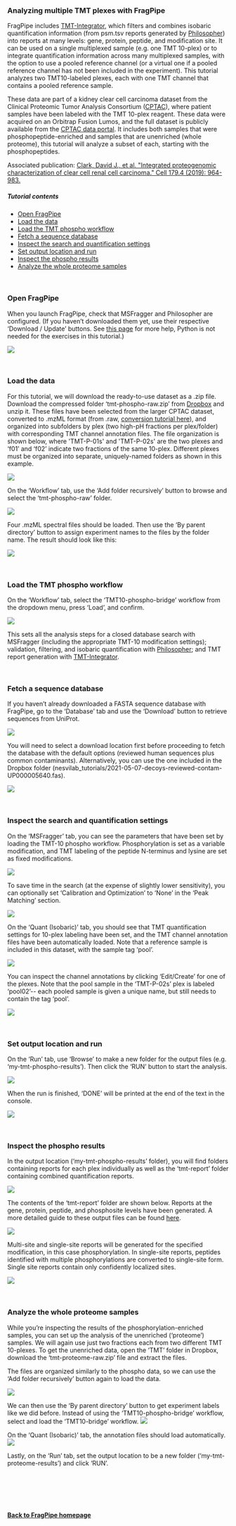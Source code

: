 ### Analyzing multiple TMT plexes with FragPipe

FragPipe includes [TMT-Integrator](https://tmt-integrator.nesvilab.org/), which filters and combines isobaric quantification information (from psm.tsv reports generated by [Philosopher](https://philosopher.nesvilab.org/)) into reports at many levels: gene, protein, peptide, and modification site. It can be used on a single multiplexed sample (e.g. one TMT 10-plex) or to integrate quantification information across many multiplexed samples, with the option to use a pooled reference channel (or a virtual one if a pooled reference channel has not been included in the experiment). This tutorial analyzes two TMT10-labeled plexes, each with one TMT channel that contains a pooled reference sample.

These data are part of a kidney clear cell carcinoma dataset from the Clinical Proteomic Tumor Analysis Consortium ([CPTAC](https://proteomics.cancer.gov/)), where patient samples have been labeled with the TMT 10-plex reagent. These data were acquired on an Orbitrap Fusion Lumos, and the full dataset is publicly available from the [CPTAC data portal](https://cptac-data-portal.georgetown.edu/study-summary/S050). It includes both samples that were phosphopeptide-enriched and samples that are unenriched (whole proteome), this tutorial will analyze a subset of each, starting with the phosphopeptides.

Associated publication: [Clark, David J., et al. "Integrated proteogenomic characterization of clear cell renal cell carcinoma." Cell 179.4 (2019): 964-983.](https://doi.org/10.1016/j.cell.2019.10.007)

##### Tutorial contents
* [Open FragPipe](https://fragpipe.nesvilab.org/docs/tutorial_tmt-2plexes.html#open-fragpipe)
* [Load the data](https://fragpipe.nesvilab.org/docs/tutorial_tmt-2plexes.html#load-the-data)
* [Load the TMT phospho workflow](https://fragpipe.nesvilab.org/docs/tutorial_tmt-2plexes.html#load-the-tmt-phospho-workflow)
* [Fetch a sequence database](https://fragpipe.nesvilab.org/docs/tutorial_tmt-2plexes.html#fetch-a-sequence-database)
* [Inspect the search and quantification settings](https://fragpipe.nesvilab.org/docs/tutorial_tmt-2plexes.html#inspect-the-search-and-quantification-settings)
* [Set output location and run](https://fragpipe.nesvilab.org/docs/tutorial_tmt-2plexes.html#set-output-location-and-run)
* [Inspect the phospho results](https://fragpipe.nesvilab.org/docs/tutorial_tmt-2plexes.html#inspect-the-phospho-results)
* [Analyze the whole proteome samples](https://fragpipe.nesvilab.org/docs/tutorial_tmt-2plexes.html#analyze-the-whole-proteome-samples)


<br>

### Open FragPipe
When you launch FragPipe, check that MSFragger and Philosopher are configured. (If you haven’t downloaded them yet, use their respective ‘Download / Update’ buttons. See [this page](https://fragpipe.nesvilab.org/docs/tutorial_setup_fragpipe.html) for more help, Python is not needed for the exercises in this tutorial.)

![](https://raw.githubusercontent.com/Nesvilab/MSFragger/master/images/lfq-config.PNG)

<br>


### Load the data
For this tutorial, we will download the ready-to-use dataset as a .zip file. Download the compressed folder ‘tmt-phospho-raw.zip’ from [Dropbox](https://www.dropbox.com/home/nesvilab_tutorials/TMT_2plexes) and unzip it. These files have been selected from the larger CPTAC dataset, converted to .mzML format (from .raw, [conversion tutorial here](https://fragpipe.nesvilab.org/docs/tutorial_convert.html)), and organized into subfolders by plex (two high-pH fractions per plex/folder) with corresponding TMT channel annotation files. The file organization is shown below, where 'TMT-P-01s' and 'TMT-P-02s' are the two plexes and ‘f01’ and ‘f02’ indicate two fractions of the same 10-plex. Different plexes must be organized into separate, uniquely-named folders as shown in this example.

![](https://raw.githubusercontent.com/Nesvilab/MSFragger/master/images/tmt-2plexes-filesetup.png)

On the ‘Workflow’ tab, use the ‘Add folder recursively’ button to browse and select the ‘tmt-phospho-raw’ folder.

![](https://raw.githubusercontent.com/Nesvilab/MSFragger/master/images/tmt-2plexes-loadfiles.png)

Four .mzML spectral files should be loaded. Then use the ‘By parent directory’ button to assign experiment names to the files by the folder name. The result should look like this:

![](https://raw.githubusercontent.com/Nesvilab/MSFragger/master/images/tmt-2plexes-annotatefiles.png)

<br>

### Load the TMT phospho workflow
On the ‘Workflow’ tab, select the ‘TMT10-phospho-bridge’ workflow from the dropdown menu, press ‘Load’, and confirm.

![](https://raw.githubusercontent.com/Nesvilab/MSFragger/master/images/tmt-2plexes-loadworkflow.png)

This sets all the analysis steps for a closed database search with MSFragger (including the appropriate TMT-10 modification settings); validation, filtering, and isobaric quantification with [Philosopher](https://philosopher.nesvilab.org/); and TMT report generation with [TMT-Integrator](https://tmt-integrator.nesvilab.org/).

<br>

### Fetch a sequence database
If you haven’t already downloaded a FASTA sequence database with FragPipe, go to the ‘Database’ tab and use the ‘Download’ button to retrieve sequences from UniProt.

![](https://raw.githubusercontent.com/Nesvilab/MSFragger/master/images/tmt-2plexes-database.png)


You will need to select a download location first before proceeding to fetch the database with the default options (reviewed human sequences plus common contaminants). Alternatively, you can use the one included in the Dropbox folder (nesvilab_tutorials/2021-05-07-decoys-reviewed-contam-UP000005640.fas).

![](https://raw.githubusercontent.com/Nesvilab/MSFragger/master/images/lfq-databaseoptions.png)

<br>

### Inspect the search and quantification settings
On the ‘MSFragger’ tab, you can see the parameters that have been set by loading the TMT-10 phospho workflow. Phosphorylation is set as a variable modification, and TMT labeling of the peptide N-terminus and lysine are set as fixed modifications.

![](https://raw.githubusercontent.com/Nesvilab/MSFragger/master/images/tmt-2plexes-search.png)


To save time in the search (at the expense of slightly lower sensitivity), you can optionally set ‘Calibration and Optimization’ to ‘None’ in the ‘Peak Matching’ section.

![](https://raw.githubusercontent.com/Nesvilab/MSFragger/master/images/tmt-2plexes-searchnocal.png)


On the ‘Quant (Isobaric)’ tab, you should see that TMT quantification settings for 10-plex labeling have been set, and the TMT channel annotation files have been automatically loaded. Note that a reference sample is included in this dataset, with the sample tag ‘pool’.

![](https://raw.githubusercontent.com/Nesvilab/MSFragger/master/images/tmt-2plexes-quant.png)


You can inspect the channel annotations by clicking ‘Edit/Create’ for one of the plexes. Note that the pool sample in the ‘TMT-P-02s’ plex is labeled ‘pool02’-- each pooled sample is given a unique name, but still needs to contain the tag ‘pool’.

![](https://raw.githubusercontent.com/Nesvilab/MSFragger/master/images/tmt-2plexes-quantannotation.png)

<br>

### Set output location and run
On the ‘Run’ tab, use ‘Browse’ to make a new folder for the output files (e.g. ‘my-tmt-phospho-results’). Then click the ‘RUN’ button to start the analysis.

![](https://raw.githubusercontent.com/Nesvilab/MSFragger/master/images/tmt-2plexes-run.png)


When the run is finished, ‘DONE’ will be printed at the end of the text in the console.

![](https://raw.githubusercontent.com/Nesvilab/MSFragger/master/images/tmt-2plexes-done.png)

<br>

### Inspect the phospho results
In the output location (‘my-tmt-phospho-results’ folder), you will find folders containing reports for each plex individually as well as the ‘tmt-report’ folder containing combined quantification reports.

![](https://raw.githubusercontent.com/Nesvilab/MSFragger/master/images/tmt-2plexes-results.png)


The contents of the ‘tmt-report’ folder are shown below. Reports at the gene, protein, peptide, and phosphosite levels have been generated. A more detailed guide to these output files can be found [here](https://fragpipe.nesvilab.org/docs/tutorial_fragpipe_outputs.html).

![](https://raw.githubusercontent.com/Nesvilab/MSFragger/master/images/tmt-2plexes-resultstmt.png)


Multi-site and single-site reports will be generated for the specified modification, in this case phosphorylation. In single-site reports, peptides identified with multiple phosphorylations are converted to single-site form. Single site reports contain only confidently localized sites.

![](https://raw.githubusercontent.com/Nesvilab/MSFragger/master/images/tmt-site-reports.png)


<br>

### Analyze the whole proteome samples
While you’re inspecting the results of the phosphorylation-enriched samples, you can set up the analysis of the unenriched (‘proteome’) samples. We will again use just two fractions each from two different TMT 10-plexes. To get the unenriched data, open the ‘TMT’ folder in Dropbox, download the ‘tmt-proteome-raw.zip’ file and extract the files.


The files are organized similarly to the phospho data, so we can use the ‘Add folder recursively’ button again to load the data.

![](https://raw.githubusercontent.com/Nesvilab/MSFragger/master/images/tmt-2plexes-prot-loadfiles.png)


We can then use the ‘By parent directory’ button to get experiment labels like we did before. Instead of using the ‘TMT10-phospho-bridge’ workflow, select and load the ‘TMT10-bridge’ workflow.
![](https://raw.githubusercontent.com/Nesvilab/MSFragger/master/images/tmt-2plexes-prot-annotatefiles.png)


On the ‘Quant (Isobaric)’ tab, the annotation files should load automatically.
![](https://raw.githubusercontent.com/Nesvilab/MSFragger/master/images/tmt-2plexes-prot-quant.png)


Lastly, on the ‘Run’ tab, set the output location to be a new folder (‘my-tmt-proteome-results’) and click ‘RUN’.


<br>
<br>
<br>
<br>

#### [Back to FragPipe homepage](https://fragpipe.nesvilab.org/)
